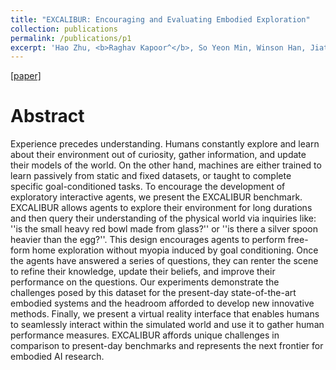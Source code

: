 ```yaml
---
title: "EXCALIBUR: Encouraging and Evaluating Embodied Exploration"
collection: publications
permalink: /publications/p1
excerpt: 'Hao Zhu, <b>Raghav Kapoor^</b>, So Yeon Min, Winson Han, Jiatai Li, Kaiwen Geng, Graham Neubig, Yonatan Bisk, Aniruddha Kembhavi, Luca Weihs. <br />IEEE, CVF Computer Vision and Pattern Recognition Conference (CVPR), Vancouver, Canada. [2023]'
---
```


[[paper]]()

Abstract
======

Experience precedes understanding. Humans constantly explore and learn about their environment out of curiosity, gather information, and update their models of the world. On the other hand, machines are either trained to learn passively from static and fixed datasets, or taught to complete specific goal-conditioned tasks. To encourage the development of exploratory interactive agents, we present the EXCALIBUR benchmark. EXCALIBUR allows agents to explore their environment for long durations and then query their understanding of the physical world via inquiries like: ''is the small heavy red bowl made from glass?'' or ''is there a silver spoon heavier than the egg?''. This design encourages agents to perform free-form home exploration without myopia induced by goal conditioning. Once the agents have answered a series of questions, they can renter the scene to refine their knowledge, update their beliefs, and improve their performance on the questions. Our experiments demonstrate the challenges posed by this dataset for the present-day state-of-the-art embodied systems and the headroom afforded to develop new innovative methods. Finally, we present a virtual reality interface that enables humans to seamlessly interact within the simulated world and use it to gather human performance measures. EXCALIBUR affords unique challenges in comparison to present-day benchmarks and represents the next frontier for embodied AI research.